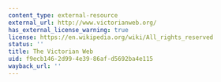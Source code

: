 ```yaml
---
content_type: external-resource
external_url: http://www.victorianweb.org/
has_external_license_warning: true
license: https://en.wikipedia.org/wiki/All_rights_reserved
status: ''
title: The Victorian Web
uid: f9ecb146-2d99-4e39-86af-d5692ba4e115
wayback_url: ''
---
```

